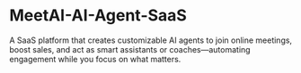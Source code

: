 # MeetAI-AI-Agent-SaaS
A SaaS platform that creates customizable AI agents to join online meetings, boost sales, and act as smart assistants or coaches—automating engagement while you focus on what matters.
